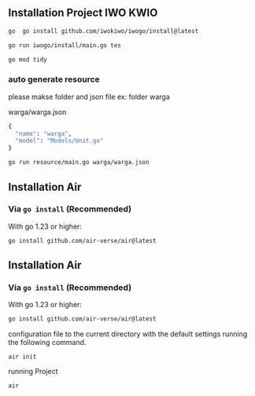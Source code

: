 ## Installation Project IWO KWIO

```bash
go  go install github.com/iwokiwo/iwogo/install@latest
```



```bash
go run iwogo/install/main.go tes
```

```bash
go mod tidy
```

### auto generate resource

please makse folder and json file ex: folder warga

warga/warga.json
```bash
{
  "name": "warga",
  "model": "Models/Unit.go"
}
```

```bash
go run resource/main.go warga/warga.json
```

## Installation Air

### Via `go install` (Recommended)

With go 1.23 or higher:

```bash
go install github.com/air-verse/air@latest
```


## Installation Air

### Via `go install` (Recommended)

With go 1.23 or higher:

```bash
go install github.com/air-verse/air@latest
```

configuration file to the current directory with the default settings running the following command.

```shell
air init
```

running Project

```shell
air
```
